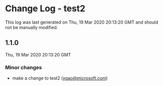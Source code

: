 # Change Log - test2

This log was last generated on Thu, 19 Mar 2020 20:13:20 GMT and should not be manually modified.

## 1.1.0
Thu, 19 Mar 2020 20:13:20 GMT

### Minor changes

- make a change to test2 (xgao@microsoft.com)